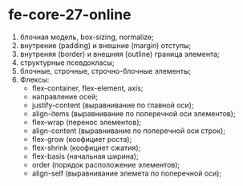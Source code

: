 # fe-core-27-online

1. блочная модель, box-sizing, normalize;
2. внутрение (padding) и внешние (margin) отступы;
3. внутреняя (border) и внешняя (outline) граница элемента;
4. структурные псевдокласы;
5. блочные, строчные, строчно-блочные элементы;
6. Флексы:
   - flex-container, flex-element, axis;
   - направление осей;
   - justify-content (выравнивание по главной оси);
   - align-items (выравнивание по поперечной оси элементов);
   - flex-wrap (перенос элементов);
   - align-content (выравнивание по поперечной оси строк);
   - flex-grow (коофициет роста);
   - flex-shrink (коофициет сжатия);
   - flex-basis (начальная ширина);
   - order (порядок расположение элементов);
   - align-self (выравнивание элемета по поперечной оси);
